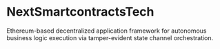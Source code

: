 # NextSmartcontractsTech
Ethereum-based decentralized application framework for autonomous business logic execution via tamper-evident state channel orchestration.
